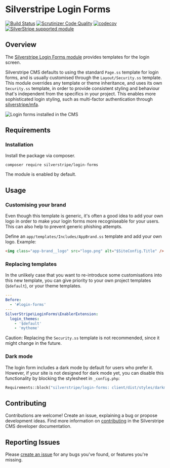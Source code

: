 # Silverstripe Login Forms

[![Build Status](https://api.travis-ci.org/silverstripe/silverstripe-login-forms.svg?branch=master)](https://travis-ci.org/silverstripe/silverstripe-login-forms)
[![Scrutinizer Code Quality](https://scrutinizer-ci.com/g/silverstripe/silverstripe-login-forms/badges/quality-score.png?b=master)](https://scrutinizer-ci.com/g/silverstripe/silverstripe-login-forms/?branch=master)
[![codecov](https://codecov.io/gh/silverstripe/silverstripe-login-forms/branch/master/graph/badge.svg)](https://codecov.io/gh/silverstripe/silverstripe-login-forms)
[![SilverStripe supported module](https://img.shields.io/badge/silverstripe-supported-0071C4.svg)](https://www.silverstripe.org/software/addons/silverstripe-commercially-supported-module-list/)

## Overview

The [Silverstripe Login Forms module](https://github.com/silverstripe/silverstripe-login-forms) provides templates for the login screen.

Silverstripe CMS defaults to using the standard `Page.ss` template for login forms,
and is usually customised through the `Layout/Security.ss` template.
This module overrides any template or theme inheritance,
and uses its own `Security.ss` template, in order to provide consistent
styling and behaviour that's independent from the specifics in your project.
This enables more sophisticated login styling, such
as multi-factor authentication through [silverstripe/mfa](https://github.com/silverstripe/silverstripe-mfa).

![Login forms installed in the CMS](docs/en/_images/screenshot.png)

## Requirements

### Installation

Install the package via composer.
```
composer require silverstripe/login-forms
```

The module is enabled by default.

## Usage

### Customising your brand

Even though this template is generic, it's often a good idea
to add your own logo in order to make your login forms
more recogniseable for your users. This can also help
to prevent generic phishing attempts.

Define an `app/templates/Includes/AppBrand.ss` template
and add your own logo. Example:

```html
<img class="app-brand__logo" src="logo.png" alt="$SiteConfig.Title" />
```

### Replacing templates

In the unlikely case that you want to re-introduce some customisations
into this new template, you can give priority to your own project templates
(`$default`), or your theme templates.

```yml
---
Before:
  - '#login-forms'
---
SilverStripe\LoginForms\EnablerExtension:
  login_themes:
    - '$default'
    - 'mytheme'
```

Caution: Replacing the `Security.ss` template is not recommended,
since it might change in the future.

### Dark mode ###

The login form includes a dark mode by default for users who prefer it. However,
if your site is not designed for dark mode yet, you can disable this
functionality by blocking the stylesheet in `_config.php`:

```php
Requirements::block("silverstripe/login-forms: client/dist/styles/darkmode.css");
```

## Contributing

Contributions are welcome! Create an issue, explaining a bug or propose development
ideas. Find more information on
[contributing](https://docs.silverstripe.org/en/contributing/) in the
Silverstripe CMS developer documentation.

## Reporting Issues

Please [create an issue](https://github.com/silverstripe/silverstripe-login-forms/issues/new)
for any bugs you've found, or features you're missing.
